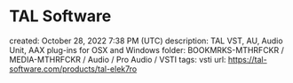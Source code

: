# TAL Software

created: October 28, 2022 7:38 PM (UTC)
description: TAL VST, AU, Audio Unit, AAX plug-ins for OSX and Windows
folder: BOOKMRKS-MTHRFCKR / MEDIA-MTHRFCKR / Audio / Pro Audio / VSTI
tags: vsti
url: https://tal-software.com/products/tal-elek7ro